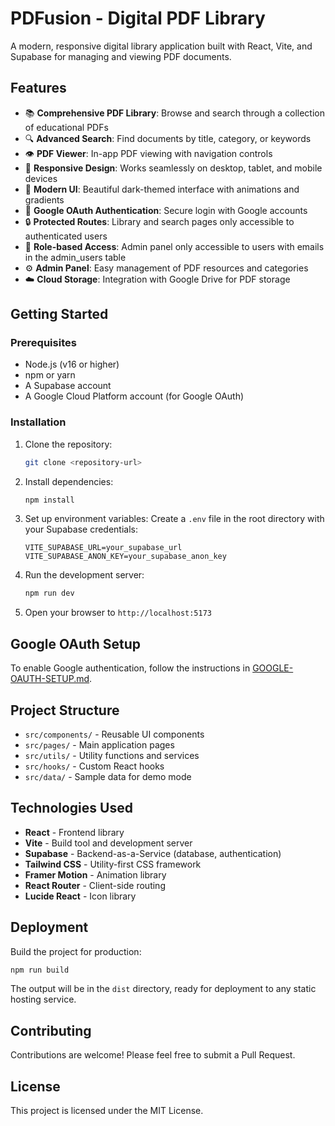 # PDFusion - Digital PDF Library

A modern, responsive digital library application built with React, Vite, and Supabase for managing and viewing PDF documents.

## Features

- 📚 **Comprehensive PDF Library**: Browse and search through a collection of educational PDFs
- 🔍 **Advanced Search**: Find documents by title, category, or keywords
- 👁️ **PDF Viewer**: In-app PDF viewing with navigation controls
- 📱 **Responsive Design**: Works seamlessly on desktop, tablet, and mobile devices
- 🎨 **Modern UI**: Beautiful dark-themed interface with animations and gradients
- 🔐 **Google OAuth Authentication**: Secure login with Google accounts
- 🔒 **Protected Routes**: Library and search pages only accessible to authenticated users
- 👤 **Role-based Access**: Admin panel only accessible to users with emails in the admin_users table
- ⚙️ **Admin Panel**: Easy management of PDF resources and categories
- ☁️ **Cloud Storage**: Integration with Google Drive for PDF storage

## Getting Started

### Prerequisites

- Node.js (v16 or higher)
- npm or yarn
- A Supabase account
- A Google Cloud Platform account (for Google OAuth)

### Installation

1. Clone the repository:
   ```bash
   git clone <repository-url>
   ```

2. Install dependencies:
   ```bash
   npm install
   ```

3. Set up environment variables:
   Create a `.env` file in the root directory with your Supabase credentials:
   ```env
   VITE_SUPABASE_URL=your_supabase_url
   VITE_SUPABASE_ANON_KEY=your_supabase_anon_key
   ```

4. Run the development server:
   ```bash
   npm run dev
   ```

5. Open your browser to `http://localhost:5173`

## Google OAuth Setup

To enable Google authentication, follow the instructions in [GOOGLE-OAUTH-SETUP.md](GOOGLE-OAUTH-SETUP.md).

## Project Structure

- `src/components/` - Reusable UI components
- `src/pages/` - Main application pages
- `src/utils/` - Utility functions and services
- `src/hooks/` - Custom React hooks
- `src/data/` - Sample data for demo mode

## Technologies Used

- **React** - Frontend library
- **Vite** - Build tool and development server
- **Supabase** - Backend-as-a-Service (database, authentication)
- **Tailwind CSS** - Utility-first CSS framework
- **Framer Motion** - Animation library
- **React Router** - Client-side routing
- **Lucide React** - Icon library

## Deployment

Build the project for production:
```bash
npm run build
```

The output will be in the `dist` directory, ready for deployment to any static hosting service.

## Contributing

Contributions are welcome! Please feel free to submit a Pull Request.

## License

This project is licensed under the MIT License.
